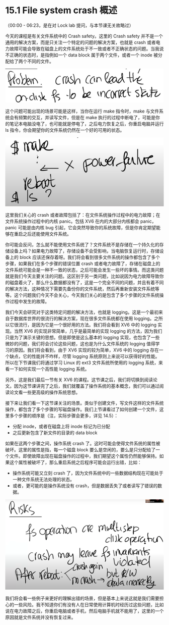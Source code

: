 # 15.1 File system crash 概述

（00:00 - 06:23，是在对 Lock lab 提问，与本节课无关故略过）

今天的课程是有关文件系统中的 Crash safety。这里的 Crash safety 并不是一个通用的解决方案，而是只关注一个特定的问题的解决方案，也就是 crash 或者电力故障可能会导致在磁盘上的文件系统处于不一致或者不正确状态的问题。当我说不正确的状态时，是指例如一个 data block 属于两个文件，或者一个 inode 被分配给了两个不同的文件。

![](<../assets/image (536).png>)

这个问题可能出现的场景可能是这样，当你在运行 make 指令时，make 与文件系统会有频繁的交互，并读写文件，但是在 make 执行的过程中断电了，可能是你的笔记本电脑没电了，也可能就是停电了，之后电力恢复之后，你重启电脑并运行 ls 指令，你会期望你的文件系统仍然在一个好的可用的状态。

![](<../assets/image (488).png>)

这里我们关心的 crash 或者故障包括了：在文件系统操作过程中的电力故障；在文件系统操作过程中的内核 panic。包括 XV6 在内的大部分内核都会 panic，panic 可能是由内核 bug 引起，它会突然导致你的系统故障，但是你肯定期望能够在重启之后还能使用文件系统。

你可能会反问，怎么就不能使用文件系统了？文件系统不是存储在一个持久化的存储设备上吗？如果电力故障了，存储设备不会受影响，当电脑恢复运行时，存储设备上的 block 应该还保存着呀。我们将会看到很多文件系统的操作都包含了多个步骤，如果我们在多个步骤的错误位置 crash 或者电力故障了，存储在磁盘上的文件系统可能会是一种不一致的状态，之后可能会发生一些坏的事情。而这类问题就是我们今天主要关注的问题。这区别于另一类问题，比如说因为电力故障导致你的磁盘着火了，那么什么数据都没有了，这是一个完全不同的问题，并且有着不同的解决方法，这种情况下需要先备份你的文件系统，然后再重新安装文件系统等等。这个问题我们今天不会关心，今天我们关心的是包含了多个步骤的文件系统操作过程中发生的故障。

我们今天会研究对于这类特定问题的解决方法，也就是 logging。这是一个最初来自于数据库世界的很流行的解决方案，现在很多文件系统都在使用 logging。之所以它很流行，是因为它是一个很好用的方法。我们将会看到 XV6 中的 logging 实现。当然 XV6 的实现非常简单，几乎是最简单的实现 logging 的方法，因为我们只是为了演示关键的思想。但是即使是这么基本的 logging 实现，也包含了一些微妙的问题，我们将会讨论这些问题，这也是为什么文件系统的 logging 值得学习的原因。我们将会看到，由于 XV6 实现的较为简单，XV6 中的 logging 存在一个缺点，它的性能并不咋样，尽管 logging 系统原则上来说可以获得好的性能。所以在下节课我们将通过学习 Linux 的 ext3 文件系统所使用的 logging 系统，来看一下如何实现一个高性能 logging 系统。

另外，这是我们最后一节有关 XV6 的课程。这节课之后，我们将切换到阅读论文。因为这节课讲完了之后，我们就覆盖了操作系统的基本概念，我们可以通过阅读论文看一些更高级的操作系统思想。

接下来让我们看一下这节课关注的场景。类似于创建文件，写文件这样的文件系统操作，都包含了多个步骤的写磁盘操作。我们上节课看过了如何创建一个文件，这里多个步骤的顺序是（注，实际步骤会更多，详见 14.5）：

- 分配 inode，或者在磁盘上将 inode 标记为已分配
- 之后更新包含了新文件的目录的 data block

如果在这两个步骤之间，操作系统 crash 了。这时可能会使得文件系统的属性被破坏。这里的属性是指，每一个磁盘 block 要么是空闲的，要么是只分配给了一个文件。即使故障出现在磁盘操作的过程中，我们期望这个属性仍然能够保持。如果这个属性被破坏了，那么重启系统之后程序可能会运行出错，比如：

- 操作系统可能又立刻 crash 了，因为文件系统中的一些数据结构现在可能处于一种文件系统无法处理的状态。
- 或者，更可能的是操作系统没有 crash，但是数据丢失了或者读写了错误的数据。

![](<../assets/image (596).png>)

我们将会看一些例子来更好的理解出错的场景，但是基本上来说这就是我们需要担心的一些风险。我不知道你们有没有人在日常使用计算机时经历过这些问题，比如说在电力故障之后，你重启电脑或者手机，然后电脑手机就不能用了，这里的一个原因就是文件系统并没有恢复过来。

